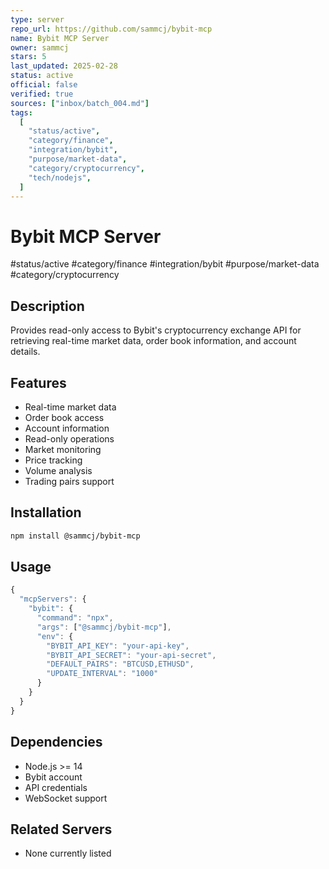 ```yaml
---
type: server
repo_url: https://github.com/sammcj/bybit-mcp
name: Bybit MCP Server
owner: sammcj
stars: 5
last_updated: 2025-02-28
status: active
official: false
verified: true
sources: ["inbox/batch_004.md"]
tags:
  [
    "status/active",
    "category/finance",
    "integration/bybit",
    "purpose/market-data",
    "category/cryptocurrency",
    "tech/nodejs",
  ]
---
```


# Bybit MCP Server

#status/active #category/finance #integration/bybit #purpose/market-data #category/cryptocurrency

## Description

Provides read-only access to Bybit's cryptocurrency exchange API for retrieving real-time market data, order book information, and account details.

## Features

- Real-time market data
- Order book access
- Account information
- Read-only operations
- Market monitoring
- Price tracking
- Volume analysis
- Trading pairs support

## Installation

```bash
npm install @sammcj/bybit-mcp
```

## Usage

```javascript
{
  "mcpServers": {
    "bybit": {
      "command": "npx",
      "args": ["@sammcj/bybit-mcp"],
      "env": {
        "BYBIT_API_KEY": "your-api-key",
        "BYBIT_API_SECRET": "your-api-secret",
        "DEFAULT_PAIRS": "BTCUSD,ETHUSD",
        "UPDATE_INTERVAL": "1000"
      }
    }
  }
}
```

## Dependencies

- Node.js >= 14
- Bybit account
- API credentials
- WebSocket support

## Related Servers

- None currently listed
